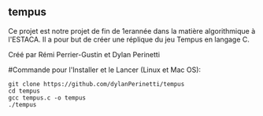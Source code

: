 ## tempus 

Ce projet est notre projet de fin de 1erannée dans la matière algorithmique à l'ESTACA.
Il a pour but de créer une réplique du jeu Tempus en langage C.

Créé par Rémi Perrier-Gustin et Dylan Perinetti


#Commande pour l'Installer et le Lancer (Linux et Mac OS):

```
git clone https://github.com/dylanPerinetti/tempus
cd tempus
gcc tempus.c -o tempus
./tempus
```

